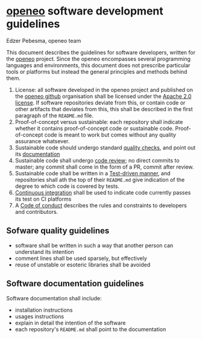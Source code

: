 # [openeo](http://openeo.org/) software development guidelines

Edzer Pebesma, openeo team

This document describes the guidelines for software developers,
written for the [openeo](http://openeo.org) project.  Since the
openeo encompasses several programming languages and environments,
this document does not prescribe particular tools or platforms but
instead the general principles and methods behind them.

1. License: all software developed in the openeo project and published on the [openeo github](http://github.com/open-eo/) organisation shall be licensed under the [Apache 2.0 license](LICENSE). If software repositories deviate from this, or contain code or other artifacts that deviates from this, this shall be described in the first paragraph of the `README.md` file.
2. Proof-of-concept versus sustainable: each repository shall indicate whether it contains proof-of-concept code or sustainable code. Proof-of-concept code is meant to work but comes without any quality assurance whatsever. 
3. Sustainable code should undergo standard [quality checks](#software-quality-guidelines), and point out its [documentation](#software-documentation-guidelines)
4. Sustainable code shall undergo [code review](REVIEW.md);
no direct commits to master; any commit shall come in the form of
a PR, commit after review.
5. Sustainable code shall be written in a [Test-driven manner](TESTS.md), and repositories shall ath the top of their `README.md` give indication of the degree to which code is covered by tests.
6. [Continuous integration](CI.md) shall be used to indicate code currently passes its test on CI platforms
7. A [Code of conduct](CONDUCT.md) describes the rules and constraints to developers and contributors.


## Sofware quality guidelines

* software shall be written in such a way that another person can understand its intention
* comment lines shall be used sparsely, but effectively
* reuse of unstable or esoteric libraries shall be avoided

## Software documentation guidelines

Software documentation shall include:
* installation instructions
* usages instructions
* explain in detail the intention of the software
* each repository's `README.md` shall point to the documentation


